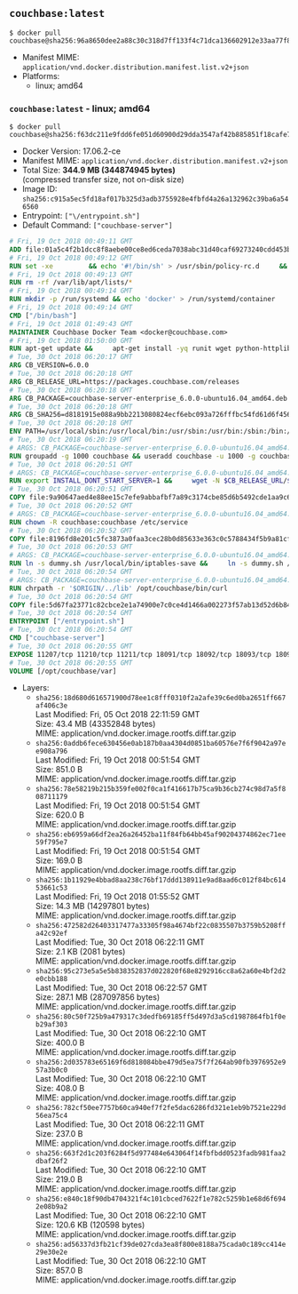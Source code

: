 ## `couchbase:latest`

```console
$ docker pull couchbase@sha256:96a8650dee2a88c30c318d7ff133f4c71dca136602912e33aa77f88372359582
```

-	Manifest MIME: `application/vnd.docker.distribution.manifest.list.v2+json`
-	Platforms:
	-	linux; amd64

### `couchbase:latest` - linux; amd64

```console
$ docker pull couchbase@sha256:f63dc211e9fdd6fe051d60900d29dda3547af42b885851f18cafe7510bd27557
```

-	Docker Version: 17.06.2-ce
-	Manifest MIME: `application/vnd.docker.distribution.manifest.v2+json`
-	Total Size: **344.9 MB (344874945 bytes)**  
	(compressed transfer size, not on-disk size)
-	Image ID: `sha256:c915a5ec5fd18af017b325d3adb3755928e4fbfd4a26a132962c39ba6a546560`
-	Entrypoint: `["\/entrypoint.sh"]`
-	Default Command: `["couchbase-server"]`

```dockerfile
# Fri, 19 Oct 2018 00:49:11 GMT
ADD file:01a5c4f2b1dcc8f8aebe00ce8ed6ceda7038abc31d40caf69273240cdd453b84 in / 
# Fri, 19 Oct 2018 00:49:12 GMT
RUN set -xe 		&& echo '#!/bin/sh' > /usr/sbin/policy-rc.d 	&& echo 'exit 101' >> /usr/sbin/policy-rc.d 	&& chmod +x /usr/sbin/policy-rc.d 		&& dpkg-divert --local --rename --add /sbin/initctl 	&& cp -a /usr/sbin/policy-rc.d /sbin/initctl 	&& sed -i 's/^exit.*/exit 0/' /sbin/initctl 		&& echo 'force-unsafe-io' > /etc/dpkg/dpkg.cfg.d/docker-apt-speedup 		&& echo 'DPkg::Post-Invoke { "rm -f /var/cache/apt/archives/*.deb /var/cache/apt/archives/partial/*.deb /var/cache/apt/*.bin || true"; };' > /etc/apt/apt.conf.d/docker-clean 	&& echo 'APT::Update::Post-Invoke { "rm -f /var/cache/apt/archives/*.deb /var/cache/apt/archives/partial/*.deb /var/cache/apt/*.bin || true"; };' >> /etc/apt/apt.conf.d/docker-clean 	&& echo 'Dir::Cache::pkgcache ""; Dir::Cache::srcpkgcache "";' >> /etc/apt/apt.conf.d/docker-clean 		&& echo 'Acquire::Languages "none";' > /etc/apt/apt.conf.d/docker-no-languages 		&& echo 'Acquire::GzipIndexes "true"; Acquire::CompressionTypes::Order:: "gz";' > /etc/apt/apt.conf.d/docker-gzip-indexes 		&& echo 'Apt::AutoRemove::SuggestsImportant "false";' > /etc/apt/apt.conf.d/docker-autoremove-suggests
# Fri, 19 Oct 2018 00:49:13 GMT
RUN rm -rf /var/lib/apt/lists/*
# Fri, 19 Oct 2018 00:49:14 GMT
RUN mkdir -p /run/systemd && echo 'docker' > /run/systemd/container
# Fri, 19 Oct 2018 00:49:14 GMT
CMD ["/bin/bash"]
# Fri, 19 Oct 2018 01:49:43 GMT
MAINTAINER Couchbase Docker Team <docker@couchbase.com>
# Fri, 19 Oct 2018 01:50:00 GMT
RUN apt-get update &&     apt-get install -yq runit wget python-httplib2 chrpath tzdata     lsof lshw sysstat net-tools numactl  &&     apt-get autoremove && apt-get clean &&     rm -rf /var/lib/apt/lists/* /tmp/* /var/tmp/*
# Tue, 30 Oct 2018 06:20:17 GMT
ARG CB_VERSION=6.0.0
# Tue, 30 Oct 2018 06:20:18 GMT
ARG CB_RELEASE_URL=https://packages.couchbase.com/releases
# Tue, 30 Oct 2018 06:20:18 GMT
ARG CB_PACKAGE=couchbase-server-enterprise_6.0.0-ubuntu16.04_amd64.deb
# Tue, 30 Oct 2018 06:20:18 GMT
ARG CB_SHA256=d8181915e088a9bb2213080824ecf6ebc093a726fffbc54fd61d6f456781f686
# Tue, 30 Oct 2018 06:20:18 GMT
ENV PATH=/usr/local/sbin:/usr/local/bin:/usr/sbin:/usr/bin:/sbin:/bin:/opt/couchbase/bin:/opt/couchbase/bin/tools:/opt/couchbase/bin/install
# Tue, 30 Oct 2018 06:20:19 GMT
# ARGS: CB_PACKAGE=couchbase-server-enterprise_6.0.0-ubuntu16.04_amd64.deb CB_RELEASE_URL=https://packages.couchbase.com/releases CB_SHA256=d8181915e088a9bb2213080824ecf6ebc093a726fffbc54fd61d6f456781f686 CB_VERSION=6.0.0
RUN groupadd -g 1000 couchbase && useradd couchbase -u 1000 -g couchbase -M
# Tue, 30 Oct 2018 06:20:51 GMT
# ARGS: CB_PACKAGE=couchbase-server-enterprise_6.0.0-ubuntu16.04_amd64.deb CB_RELEASE_URL=https://packages.couchbase.com/releases CB_SHA256=d8181915e088a9bb2213080824ecf6ebc093a726fffbc54fd61d6f456781f686 CB_VERSION=6.0.0
RUN export INSTALL_DONT_START_SERVER=1 &&     wget -N $CB_RELEASE_URL/$CB_VERSION/$CB_PACKAGE &&     echo "$CB_SHA256  $CB_PACKAGE" | sha256sum -c - &&     dpkg -i ./$CB_PACKAGE && rm -f ./$CB_PACKAGE
# Tue, 30 Oct 2018 06:20:51 GMT
COPY file:9a90647aed4e88ee15c7efe9abbafbf7a89c3174cbe85d6b5492cde1aa9c6355 in /etc/service/couchbase-server/run 
# Tue, 30 Oct 2018 06:20:52 GMT
# ARGS: CB_PACKAGE=couchbase-server-enterprise_6.0.0-ubuntu16.04_amd64.deb CB_RELEASE_URL=https://packages.couchbase.com/releases CB_SHA256=d8181915e088a9bb2213080824ecf6ebc093a726fffbc54fd61d6f456781f686 CB_VERSION=6.0.0
RUN chown -R couchbase:couchbase /etc/service
# Tue, 30 Oct 2018 06:20:52 GMT
COPY file:8196fd8e201c5fc3873a0faa3cec28b0d85633e363c0c5788434f5b9a81cfa5b in /usr/local/bin/ 
# Tue, 30 Oct 2018 06:20:53 GMT
# ARGS: CB_PACKAGE=couchbase-server-enterprise_6.0.0-ubuntu16.04_amd64.deb CB_RELEASE_URL=https://packages.couchbase.com/releases CB_SHA256=d8181915e088a9bb2213080824ecf6ebc093a726fffbc54fd61d6f456781f686 CB_VERSION=6.0.0
RUN ln -s dummy.sh /usr/local/bin/iptables-save &&     ln -s dummy.sh /usr/local/bin/lvdisplay &&     ln -s dummy.sh /usr/local/bin/vgdisplay &&     ln -s dummy.sh /usr/local/bin/pvdisplay
# Tue, 30 Oct 2018 06:20:54 GMT
# ARGS: CB_PACKAGE=couchbase-server-enterprise_6.0.0-ubuntu16.04_amd64.deb CB_RELEASE_URL=https://packages.couchbase.com/releases CB_SHA256=d8181915e088a9bb2213080824ecf6ebc093a726fffbc54fd61d6f456781f686 CB_VERSION=6.0.0
RUN chrpath -r '$ORIGIN/../lib' /opt/couchbase/bin/curl
# Tue, 30 Oct 2018 06:20:54 GMT
COPY file:5d67fa23771c82cbce2e1a74900e7c0ce4d1466a002273f57ab13d52d6b844b3 in / 
# Tue, 30 Oct 2018 06:20:54 GMT
ENTRYPOINT ["/entrypoint.sh"]
# Tue, 30 Oct 2018 06:20:54 GMT
CMD ["couchbase-server"]
# Tue, 30 Oct 2018 06:20:55 GMT
EXPOSE 11207/tcp 11210/tcp 11211/tcp 18091/tcp 18092/tcp 18093/tcp 18094/tcp 18095/tcp 18096/tcp 8091/tcp 8092/tcp 8093/tcp 8094/tcp 8095/tcp 8096/tcp
# Tue, 30 Oct 2018 06:20:55 GMT
VOLUME [/opt/couchbase/var]
```

-	Layers:
	-	`sha256:18d680d616571900d78ee1c8fff0310f2a2afe39c6ed0ba2651ff667af406c3e`  
		Last Modified: Fri, 05 Oct 2018 22:11:59 GMT  
		Size: 43.4 MB (43352848 bytes)  
		MIME: application/vnd.docker.image.rootfs.diff.tar.gzip
	-	`sha256:0addb6fece630456e0ab187b0aa4304d0851ba60576e7f6f9042a97ee908a796`  
		Last Modified: Fri, 19 Oct 2018 00:51:54 GMT  
		Size: 851.0 B  
		MIME: application/vnd.docker.image.rootfs.diff.tar.gzip
	-	`sha256:78e58219b215b359fe002f0ca1f416617b75ca9b36cb274c98d7a5f808711179`  
		Last Modified: Fri, 19 Oct 2018 00:51:54 GMT  
		Size: 620.0 B  
		MIME: application/vnd.docker.image.rootfs.diff.tar.gzip
	-	`sha256:eb6959a66df2ea26a26452ba11f84fb64bb45af90204374862ec71ee59f795e7`  
		Last Modified: Fri, 19 Oct 2018 00:51:54 GMT  
		Size: 169.0 B  
		MIME: application/vnd.docker.image.rootfs.diff.tar.gzip
	-	`sha256:1b11929e4bbad8aa238c76bf17ddd138911e9ad8aad6c012f84bc61453661c53`  
		Last Modified: Fri, 19 Oct 2018 01:55:52 GMT  
		Size: 14.3 MB (14297801 bytes)  
		MIME: application/vnd.docker.image.rootfs.diff.tar.gzip
	-	`sha256:472582d26403317477a33305f98a4674bf22c0835507b3759b5208ffa42c92ef`  
		Last Modified: Tue, 30 Oct 2018 06:22:11 GMT  
		Size: 2.1 KB (2081 bytes)  
		MIME: application/vnd.docker.image.rootfs.diff.tar.gzip
	-	`sha256:95c273e5a5e5b838352837d022820f68e8292916cc8a62a60e4bf2d2e0cbb188`  
		Last Modified: Tue, 30 Oct 2018 06:22:57 GMT  
		Size: 287.1 MB (287097856 bytes)  
		MIME: application/vnd.docker.image.rootfs.diff.tar.gzip
	-	`sha256:80c50f725b9a479317c3dedfb69185ff5d497d3a5cd1987864fb1f0eb29af303`  
		Last Modified: Tue, 30 Oct 2018 06:22:10 GMT  
		Size: 400.0 B  
		MIME: application/vnd.docker.image.rootfs.diff.tar.gzip
	-	`sha256:2d035783e65169f6d818084bbe479d5ea75f7f264ab90fb3976952e957a3b0c0`  
		Last Modified: Tue, 30 Oct 2018 06:22:10 GMT  
		Size: 408.0 B  
		MIME: application/vnd.docker.image.rootfs.diff.tar.gzip
	-	`sha256:782cf50ee7757b60ca940ef7f2fe5dac6286fd321e1eb9b7521e229d56ea75c4`  
		Last Modified: Tue, 30 Oct 2018 06:22:11 GMT  
		Size: 237.0 B  
		MIME: application/vnd.docker.image.rootfs.diff.tar.gzip
	-	`sha256:663f2d1c203f6284f5d977484e643064f14fbfbdd0523fadb981faa2dbaf26f2`  
		Last Modified: Tue, 30 Oct 2018 06:22:10 GMT  
		Size: 219.0 B  
		MIME: application/vnd.docker.image.rootfs.diff.tar.gzip
	-	`sha256:e840c18f90db4704321f4c101cbced7622f1e782c5259b1e68d6f6942e08b9a2`  
		Last Modified: Tue, 30 Oct 2018 06:22:10 GMT  
		Size: 120.6 KB (120598 bytes)  
		MIME: application/vnd.docker.image.rootfs.diff.tar.gzip
	-	`sha256:ad56337d3fb21cf39de027cda3ea8f800e8188a75cada0c189cc414e29e30e2e`  
		Last Modified: Tue, 30 Oct 2018 06:22:10 GMT  
		Size: 857.0 B  
		MIME: application/vnd.docker.image.rootfs.diff.tar.gzip
